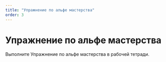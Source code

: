 ```yaml
---
title: "Упражнение по альфе мастерства"
order: 3
---
```


# Упражнение по альфе мастерства

Выполните Упражнение по альфе мастерства в рабочей тетради.